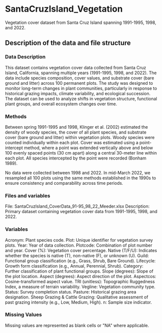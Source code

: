 # SantaCruzIsland_Vegetation
Vegetation cover dataset from Santa Cruz Island spanning 1991-1995, 1998, and 2022.

## Description of the data and file structure

### Data Description

This dataset contains vegetation cover data collected from Santa Cruz Island, California, spanning multiple years (1991-1995, 1998, and 2022). The data include species composition, cover values, and substrate cover (bare ground and litter) across 100 permanent plots. The study was designed to monitor long-term changes in plant communities, particularly in response to historical grazing impacts, climate variability, and ecological succession. The dataset can be used to analyze shifts in vegetation structure, functional plant groups, and overall ecosystem changes over time.

### Methods

Between spring 1991-1995 and 1998, Klinger et al. (2002) estimated the density of woody species, the cover of all plant species, and substrate cover (bare ground and litter) within vegetation plots. Woody species were counted individually within each plot. Cover was estimated using a point-intercept method, where a point was extended vertically above and below 100 evenly spaced points (30 cm apart) along a central 30-meter line within each plot. All species intercepted by the point were recorded (Bonham 1989).

No data were collected between 1998 and 2022. In mid-March 2022, we resampled all 100 plots using the same methods established in the 1990s to ensure consistency and comparability across time periods.

### Files and variables

File: SantaCruzIsland_CoverData_91-95_98_22_Meeder.xlsx
Description: Primary dataset containing vegetation cover data from 1991-1995, 1998, and 2022.

### Variables
Acronym: Plant species code.
Plot: Unique identifier for vegetation survey plots.
Year: Year of data collection.
Plotcode: Combination of plot number and year.
Cover (%): Vegetation cover percentage.
Native (T/F/U): Indicates whether the species is native (T), non-native (F), or unknown (U).
Guild: Functional group classification (e.g., Grass, Shrub, Bare Ground).
Lifecycle: Growth form classification (e.g., Annual, Perennial, Shrub).
Category: Further classification of plant functional groups.
Slope (degrees): Slope of the plot location.
Aspect (degrees): Aspect direction of the plot.
Aspectcos: Cosine-transformed aspect value.
TRI (unitless): Topographic Ruggedness Index, a measure of terrain variability.
Vegline: Vegetation community type.
Status: Survey completion status.
Pasture: Historical grazing area designation.
Sheep Grazing & Cattle Grazing: Qualitative assessment of past grazing intensity (e.g., Low, Medium, High).
n: Sample size indicator.

### Missing Values

Missing values are represented as blank cells or "NA" where applicable.
